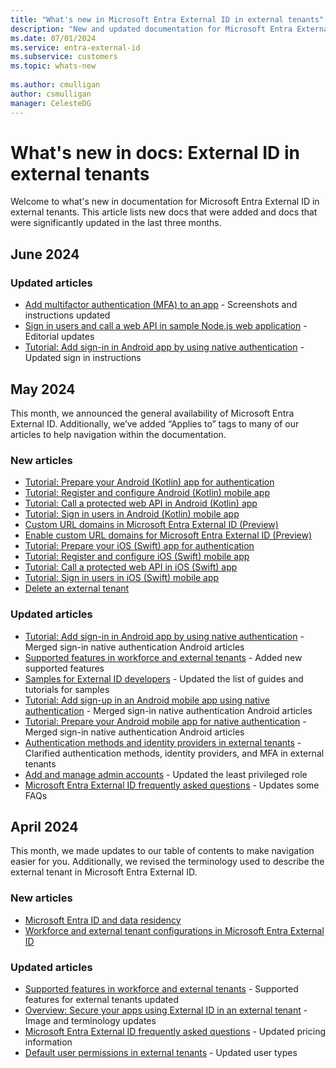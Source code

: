 ```yaml
---
title: "What's new in Microsoft Entra External ID in external tenants"
description: "New and updated documentation for Microsoft Entra External ID in external tenants."
ms.date: 07/01/2024
ms.service: entra-external-id
ms.subservice: customers
ms.topic: whats-new
 
ms.author: cmulligan
author: csmulligan
manager: CelesteDG
---
```


# What's new in docs: External ID in external tenants

Welcome to what's new in documentation for Microsoft Entra External ID in external tenants. This article lists new docs that were added and docs that were significantly updated in the last three months.

## June 2024

### Updated articles

- [Add multifactor authentication (MFA) to an app](how-to-multifactor-authentication-customers.md) - Screenshots and instructions updated
- [Sign in users and call a web API in sample Node.js web application](sample-web-app-node-sign-in-call-api.md) - Editorial updates
- [Tutorial: Add sign-in in Android app by using native authentication](tutorial-native-authentication-android-sign-in-sign-out.md) - Updated sign in instructions


## May 2024

This month, we announced the general availability of Microsoft Entra External ID. Additionally, we’ve added “Applies to” tags to many of our articles to help navigation within the documentation.

### New articles

- [Tutorial: Prepare your Android (Kotlin) app for authentication](tutorial-mobile-app-android-kotlin-prepare-app.md)
- [Tutorial: Register and configure Android (Kotlin) mobile app](tutorial-mobile-app-android-kotlin-prepare-tenant.md)
- [Tutorial: Call a protected web API in Android (Kotlin) app](tutorial-mobile-app-android-kotlin-sign-in-call-api.md)
- [Tutorial: Sign in users in Android (Kotlin) mobile app](tutorial-mobile-app-android-kotlin-sign-in.md)
- [Custom URL domains in Microsoft Entra External ID (Preview)](concept-custom-url-domain.md)
- [Enable custom URL domains for Microsoft Entra External ID (Preview)](how-to-custom-url-domain.md)
- [Tutorial: Prepare your iOS (Swift) app for authentication](tutorial-mobile-app-ios-swift-prepare-app.md)
- [Tutorial: Register and configure iOS (Swift) mobile app](tutorial-mobile-app-ios-swift-prepare-tenant.md)
- [Tutorial: Call a protected web API in iOS (Swift) app](tutorial-mobile-app-ios-swift-sign-in-call-api.md)
- [Tutorial: Sign in users in iOS (Swift) mobile app](tutorial-mobile-app-ios-swift-sign-in.md)
- [Delete an external tenant](how-to-delete-external-tenant-portal.md)

### Updated articles

- [Tutorial: Add sign-in in Android app by using native authentication](tutorial-native-authentication-android-sign-in-sign-out.md) - Merged sign-in native authentication Android articles
- [Supported features in workforce and external tenants](concept-supported-features-customers.md) - Added new supported features
- [Samples for External ID developers](samples-ciam-all.md) - Updated the list of guides and tutorials for samples
- [Tutorial: Add sign-up in an Android mobile app using native authentication](tutorial-native-authentication-android-sign-up.md) - Merged sign-in native authentication Android articles
- [Tutorial: Prepare your Android mobile app for native authentication](tutorial-native-authentication-prepare-android-app.md) - Merged sign-in native authentication Android articles
- [Authentication methods and identity providers in external tenants](concept-authentication-methods-customers.md) - Clarified authentication methods, identity providers, and MFA in external tenants
- [Add and manage admin accounts](how-to-manage-admin-accounts.md) - Updated the least privileged role
- [Microsoft Entra External ID frequently asked questions](faq-customers.md) - Updates some FAQs

## April 2024

This month, we made updates to our table of contents to make navigation easier for you. Additionally, we revised the terminology used to describe the external tenant in Microsoft Entra External ID.

### New articles

- [Microsoft Entra ID and data residency](/entra/fundamentals/data-residency)
- [Workforce and external tenant configurations in Microsoft Entra External ID](/entra/external-id/tenant-configurations)

### Updated articles

- [Supported features in workforce and external tenants](/entra/external-id/customers/concept-supported-features-customers) - Supported features for external tenants updated
- [Overview: Secure your apps using External ID in an external tenant](/entra/external-id/customers/overview-customers-ciam) - Image and terminology updates
- [Microsoft Entra External ID frequently asked questions](/entra/external-id/customers/faq-customers) - Updated pricing information
- [Default user permissions in external tenants](/entra/external-id/customers/reference-user-permissions) - Updated user types

